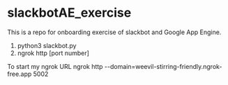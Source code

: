 # slackbotAE_exercise
This is a repo for onboarding exercise of slackbot and Google App Engine. 

1. python3 slackbot.py
2. ngrok http [port number]


To start my ngrok URL
ngrok http --domain=weevil-stirring-friendly.ngrok-free.app 5002